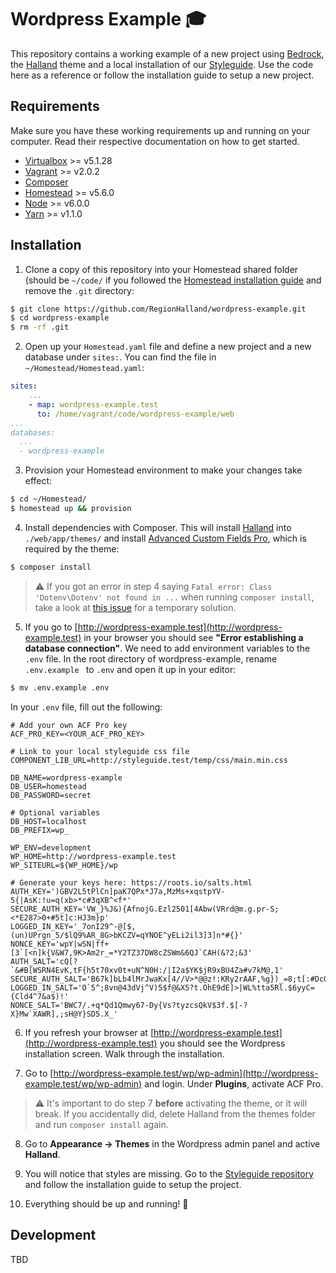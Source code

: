# Wordpress Example 🎓

This repository contains a working example of a new project using [Bedrock](https://roots.io/bedrock/), the [Halland](https://github.com/RegionHalland/halland) theme and a local installation of our [Styleguide](https://github.com/regionhalland/styleguide). Use the code here as a reference or follow the installation guide to setup a new project.

## Requirements

Make sure you have these working requirements up and running on your computer. Read their respective documentation on how to get started.

* [Virtualbox](https://www.virtualbox.org/) >= v5.1.28 
* [Vagrant](https://www.vagrantup.com/) >= v2.0.2 
* [Composer](https://getcomposer.org/)
* [Homestead](https://laravel.com/docs/5.6/homestead) >= v5.6.0
* [Node](https://nodejs.org/en/) >= v6.0.0 
* [Yarn](https://yarnpkg.com/) >= v1.1.0 

## Installation

1. Clone a copy of this repository into your Homestead shared folder (should be `~/code/` if you followed the [Homestead installation guide](https://laravel.com/docs/5.6/homestead#installation-and-setup) and remove the `.git` directory:
```sh
$ git clone https://github.com/RegionHalland/wordpress-example.git
$ cd wordpress-example
$ rm -rf .git
```

2. Open up your `Homestead.yaml` file and define a new project and a new database under `sites:`. You can find the file in `~/Homestead/Homestead.yaml`:
```yaml
sites:
    ...
    - map: wordpress-example.test
      to: /home/vagrant/code/wordpress-example/web
...
databases:
  ...
  - wordpress-example
```

3. Provision your Homestead environment to make your changes take effect:
```sh
$ cd ~/Homestead/
$ homestead up && provision
```

4. Install dependencies with Composer. This will install [Halland](https://github.com/RegionHalland/halland) into `./web/app/themes/` and install [Advanced Custom Fields Pro](https://www.advancedcustomfields.com/pro/), which is required by the theme:
```sh
$ composer install
```

> ⚠️ If you got an error in step 4 saying `Fatal error: Class 'Dotenv\Dotenv' not found in ...` when running `composer install`, take a look at [this issue](#) for a temporary solution.

5. If you go to [http://wordpress-example.test](http://wordpress-example.test) in your browser you should see **"Error establishing a database connection"**. We need to add environment variables to the `.env` file. In the root directory of wordpress-example, rename `.env.example ` to `.env` and open it up in your editor:
```sh
$ mv .env.example .env
```
In your `.env` file, fill out the following:
```
# Add your own ACF Pro key
ACF_PRO_KEY=<YOUR_ACF_PRO_KEY>

# Link to your local styleguide css file
COMPONENT_LIB_URL=http://styleguide.test/temp/css/main.min.css

DB_NAME=wordpress-example
DB_USER=homestead
DB_PASSWORD=secret

# Optional variables
DB_HOST=localhost
DB_PREFIX=wp_

WP_ENV=development
WP_HOME=http://wordpress-example.test
WP_SITEURL=${WP_HOME}/wp

# Generate your keys here: https://roots.io/salts.html
AUTH_KEY=')GBV2L5tPlCn]paK7QPx*J7a,MzMs+xqstpYV-5{|AsK:!u=q(xb>*c#3qXB^<f*'
SECURE_AUTH_KEY='VW_}%J&){AfnojG.Ezl2501[4Abw(VRrd@m.g.pr-S;<*E287>0+#5t]c:HJ3m}p'
LOGGED_IN_KEY='_7onI29^-@[$,(un)UPrgn_5/$lQ9%AR_8G>bKCZV=qYNOE^yELi2il3]3]n*#{}'
NONCE_KEY='wpY|wSN|ff+[3`[<n]k{V&W7,9K>Am2r_=*Y2TZ37DW8cZSWm&6QJ`CAH(&?2;&3'
AUTH_SALT='cQ[?`&#B[WSRN4EvK,tF{h5t70xv0t+uN^N0H:/|I2a$YK$jR9xBU4Za#v7kM@,1'
SECURE_AUTH_SALT='B67k]bLb4lMrJwaKx[4//V>*@@z!:KRy2rAAF,%g})_=8;t[:#DcQyS%#D8JAs$)'
LOGGED_IN_SALT='O`5^;8vn@43dVj^V)5$f@&X5?t.OhE9dE]>|WL%tta5Rl.$6yyC={Cld4^7&a$)!'
NONCE_SALT='BWC7/.+q*Qd1Qmwy67-Dy{Vs?tyzcsQkV$3f.$[-?X}Mw`XAWR],;sH@Y}SD5.X_'
```

6. If you refresh your browser at [http://wordpress-example.test](http://wordpress-example.test) you should see the Wordpress installation screen. Walk through the installation.

7. Go to [http://wordpress-example.test/wp/wp-admin](http://wordpress-example.test/wp/wp-admin) and login. Under **Plugins**, activate ACF Pro.

> ⚠️ It's important to do step 7 **before** activating the theme, or it will break. If you accidentally did, delete Halland from the themes folder and run `composer install` again.

8. Go to **Appearance → Themes** in the Wordpress admin panel and active **Halland**.

9. You will notice that styles are missing. Go to the [Styleguide repository](https://github.com/RegionHalland/styleguide) and follow the installation guide to setup the project.

10. Everything should be up and running! 🎉

## Development
TBD

